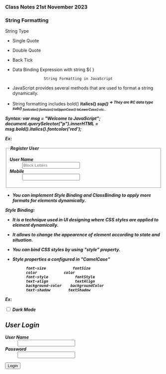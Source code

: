 ### Class Notes 21st November 2023

### String Formatting

String Type
- Single Quote
- Double Quote
- Back Tick
- Data Binding Expression with string  ${ }

                    String Formatting in JavaScript

- JavaScript provides several methods that are used to format a string dynamically.
- String formatting includes
            bold()        <b>
            italics()        <i>
            sup()        <sup>            => They are RC data type
            sub()        <sub>
            fontcolor()    <font color>
            fontsize()        <font size>
            toUpperCase()
            toLowerCase() etc..

Syntax:
    var msg = "Welcome to JavaScript";
    document.querySelector("p").innerHTML = msg.bold().italics().fontcolor('red');

Ex:
<!DOCTYPE html>
<html lang="en">
<head>
  <meta charset="UTF-8">
  <meta name="viewport" content="width=device-width, initial-scale=1.0">
  <title>Document</title>
  <script>
     function ChangeCase(){
        var UserTextBox = document.getElementById("UserName");
        UserTextBox.value = UserTextBox.value.toUpperCase().bold();
     }
     function VerifyMobile(){
        var mobile = document.getElementById("Mobile").value;
        var mobileError = document.getElementById("MobileError");
        if(mobile.length==10) {
           mobileError.innerHTML = "Mobile Verified Successfully..".fontcolor('green').bold().italics();
        } else {
           mobileError.innerHTML = "Invalid Mobile".fontcolor('red').italics();
        }
     }
  </script>
</head>
<body>
  <fieldset>
    <legend>Register User</legend>
    <dl>
      <dt>User Name</dt>
      <dd><input type="text" id="UserName" onkeyup="ChangeCase()" placeholder="Block Letters"></dd>
      <dt>Mobile</dt>
      <dd><input type="text" onblur="VerifyMobile()" id="Mobile"></dd>
      <dd id="MobileError"></dd>
    </dl>
  </fieldset>
</body>
</html>

- You can implement  Style Binding and ClassBinding to apply more formats for elements dynamically.

Style Binding:
- It is a technique used in UI designing where CSS styles are applied to element dynamically.
- It allows to change the appearence of element according to state and situation.
- You can bind CSS styles by using "style" property.
- Style properties a configured in "CamelCase"
   
            font-size            fontSize
            color            color
            font-style            fontStyle    
            text-align            textAlign
            background-color    backgroundColor
            text-shadow        textShadow


Ex:
<!DOCTYPE html>
<html lang="en">
<head>
    <meta charset="UTF-8">
    <meta name="viewport" content="width=device-width, initial-scale=1.0">
    <title>Style Binding</title>
    <script>
        function SizeChange(){
            document.getElementById("msg").style.fontSize = document.getElementById("sizeSlider").value + "px";
        }

        function SetShadow(){
            document.getElementById("msg").style.textShadow = `${document.getElementById("hSlider").value}px ${document.getElementById("vSlider").value}px ${document.getElementById("blurSlider").value}px ${document.getElementById("colorPicker").value}`;
        }


        function HorizontalShadow(){
           SetShadow();
        }

        function VerticalShadow(){
            SetShadow();
        }

        function BlurShadow(){
            SetShadow();
        }
        function ShadowColor(){
            SetShadow();
        }
    </script>
</head>
<body>
    <fieldset>
        <legend>Shadow Attributes</legend>
        <dl>
            <dt>Font Size</dt>
            <dd><input id="sizeSlider" onchange="SizeChange()" type="range" min="1" max="100" value="15"></dd>
            <dt>Horizontal</dt>
            <dd><input id="hSlider" onchange="HorizontalShadow()" type="range" min="1" max="50" value="1"></dd>
            <dt>Vertical</dt>
            <dd><input id="vSlider" onchange="VerticalShadow()" type="range" min="1" max="50" value="1"></dd>
            <dt>Blur</dt>
            <dd><input id="blurSlider" onchange="BlurShadow()" type="range" min="1" max="10" value="1"></dd>
            <dt>Color</dt>
            <dd><input id="colorPicker" onchange="ShadowColor()" type="color"></dd>
        </dl>
    </fieldset>
    <p align="center" id="msg">Text Formatting</p>
</body>
</html>

Class Binding:
- It is a technique used to apply any CSS class dynamically to element so that it can be formatted according to state and situation.

- CSS classes can be configured by using "className" property.

Syntax:
    document.querySelector("p").className = "class1  class2..";

Ex:
<!DOCTYPE html>
<html lang="en">
<head>
    <meta charset="UTF-8">
    <meta name="viewport" content="width=device-width, initial-scale=1.0">
    <title>Class Binding</title>
    <link rel="stylesheet" href="../node_modules/bootstrap/dist/css/bootstrap.css">
    <script>
        function ThemeChange(){
            var chkTheme = document.getElementById("chkTheme");
            var form = document.querySelector("form");
            if(chkTheme.checked) {
                form.className = 'border border-2 border-dark p-4 bg-dark text-white';
                document.querySelector("button").className = "btn btn-warning w-100";
            } else {
                form.className = 'border border-2 p-4';
                document.querySelector("button").className = "btn btn-dark w-100";
            }
        }
    </script>
</head>
<body class="container-fluid">
    <div class="d-flex justify-content-center align-items-center" style="height:100vh">
        <form class="border border-2 border-dark p-4">
            <div class="form-switch">
                <input type="checkbox" onchange="ThemeChange()" id="chkTheme" class="form-check-input"> <label class="form-check-label"> Dark Mode </label>
            </div>
            <h2>User Login</h2>
            <dl>
                <dt>User Name</dt>
                <dd><input type="text" class="form-control"></dd>
                <dt>Password</dt>
                <dd><input type="password" class="form-control"></dd>
            </dl>
            <button class="btn btn-dark w-100">Login</button>
        </form>
    </div>
</body>
</html>

                     JavaScript String Manipulation
- Manipulation includes finding a character, adding, removing, sorting etc.
- JavaScript provides various properties and methods to manipulate string.

Members
- length
- charAt()
- charCodeAt()
- indexOf()
- lastIndexOf()
- slice()
- substr()
- substring()
- match()  etc..